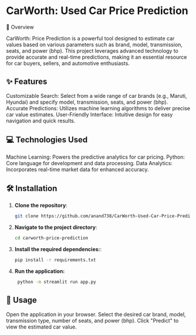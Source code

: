 # CarWorth: Used Car Price Prediction

🚗 Overview

CarWorth: Price Prediction is a powerful tool designed to estimate car values based on various parameters such as brand, model, transmission, seats, and power (bhp). This project leverages advanced technology to provide accurate and real-time predictions, making it an essential resource for car buyers, sellers, and automotive enthusiasts.


## ✨ Features

Customizable Search: Select from a wide range of car brands (e.g., Maruti, Hyundai) and specify model, transmission, seats, and power (bhp).
Accurate Predictions: Utilizes machine learning algorithms to deliver precise car value estimates.
User-Friendly Interface: Intuitive design for easy navigation and quick results.

## 💻 Technologies Used

Machine Learning: Powers the predictive analytics for car pricing.
Python: Core language for development and data processing.
Data Analytics: Incorporates real-time market data for enhanced accuracy.

## 🛠️ Installation
1. **Clone the repository**:
   ```bash
   git clone https://github.com/anand738/CarWorth-Used-Car-Price-Prediction.git

2. **Navigate to the project directory**:
   ```bash
   cd carworth-price-prediction

3. **Install the required dependencies:**:
   ```bash
   pip install -r requirements.txt

4. **Run the application:**
   ```bash
    python -m streamlit run app.py

## 🎯 Usage

Open the application in your browser.
Select the desired car brand, model, transmission type, number of seats, and power (bhp).
Click "Predict" to view the estimated car value.

